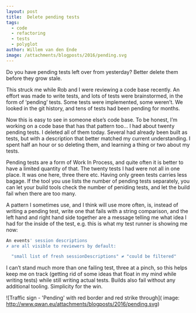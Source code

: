 ```yaml
---
layout: post
title:  Delete pending tests
tags:
  - code
  - refactoring
  - tests
  - polyglot
author: Willem van den Ende
image: /attachments/blogposts/2016/pending.svg
---
```


Do you have pending tests left over from yesterday? Better delete them before they grow stale.

This struck me while Rob and I were reviewing a code base recently. An effort was made to write tests, and lots of tests were brainstormed, in the form of ‘pending’ tests. Some tests were implemented, some weren’t. We looked in the git history, and tens of tests had been pending for months.

Now this is easy to see in someone else’s code base. To be honest, I’m working on a code base that has that pattern too… I had about twenty pending tests. I deleted all of them today. Several had already been built as tests, but with a description that better matched my current understanding. I spent half an hour or so deleting them, and learning a thing or two about my tests.

Pending tests are a form of Work In Process, and quite often it is better to have a limited quantity of that. The twenty tests I had were not all in one place. It was one here, three there etc. Having only green tests carries less bagage. If the tool you use lists the number of pending tests separately, you can let your build tools check the number of peniding tests, and let the build fail when there are too many.

A pattern I sometimes use, and I think will use more often, is, instead of writing a pending test, write one that fails with a string comparison, and the left hand and right hand side together are a message telling me what idea I had for the inside of the test, e.g. this is what my test runner is showing me now:

```bash
An events' session descriptions
✗ are all visible to reviewers by default:

  "small list of fresh sessionDescriptions" ≠ "could be filtered"
```
   I can’t stand much more than one failing test, three at a pinch, so this helps keep me on track (getting rid of some ideas that float in my mind while writing tests) while still writing actual tests. Builds also fail without any additional tooling. Simplicity for the win.

![Traffic sign - 'Pending' with red border and red strike through](
image: http://www.qwan.eu/attachments/blogposts/2016/pending.svg)



